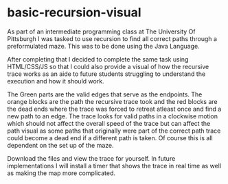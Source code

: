 # basic-recursion-visual
As part of an intermediate programming class at The University Of Pittsburgh I was tasked to use recursion to find all correct paths through a preformulated maze. This was to be done using the Java Language.

After completing that I decided to complete the same task using HTML/CSS/JS so that I could also provide a visual of how the recursive trace works as an aide to future students struggling to understand the execution and how it should work.

The Green parts are the valid edges that serve as the endpoints. The orange blocks are the path the recursive trace took and the red blocks are the dead ends where the trace was forced to retreat atleast once and find a new path to an edge. The trace looks for valid paths in a clockwise motion which should not affect the overall speed of the trace but can affect the path visual as some paths that originally were part of the correct path trace could become a dead end if a different path is taken. Of course this is all dependent on the set up of the maze.

 Download the files and view the trace for yourself. In future implementations I will install a timer that shows the trace in real time as well as making the map more complicated.
